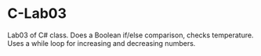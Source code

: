 # C-Lab03
Lab03 of C# class. Does a Boolean if/else comparison, checks temperature. Uses a while loop for increasing and decreasing numbers.
